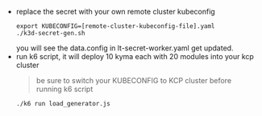 - replace the secret with your own remote cluster kubeconfig
    ```
    export KUBECONFIG=[remote-cluster-kubeconfig-file].yaml
    ./k3d-secret-gen.sh
    ```
    you will see the data.config in lt-secret-worker.yaml get updated.
- run k6 script, it will deploy 10 kyma each with 20 modules into your kcp cluster
    > be sure to switch your KUBECONFIG to KCP cluster before running k6 script
  ``` 
  ./k6 run load_generator.js
  ```  

